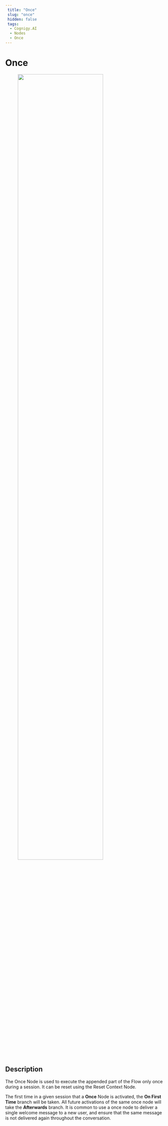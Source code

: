 ```yaml
---
 title: "Once" 
 slug: "once" 
 hidden: false 
 tags:
  - Cognigy.AI
  - Nodes
  - Once
---
```

# Once

<figure>
  <img class="image-center" src="../../../../../_assets/ai/build/node-reference/logic/once.png" width="80%" />
</figure>

## Description

The Once Node is used to execute the appended part of the Flow only once during a session. It can be reset using the Reset Context Node.

The first time in a given session that a **Once** Node is activated, the **On First Time** branch will be taken. All future activations of the same once node will take the **Afterwards** branch. It is common to use a once node to deliver a single welcome message to a new user, and ensure that the same message is not delivered again throughout the conversation.